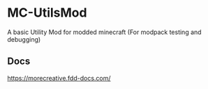 # MC-UtilsMod
A basic Utility Mod for modded minecraft (For modpack testing and debugging)

## Docs
https://morecreative.fdd-docs.com/
